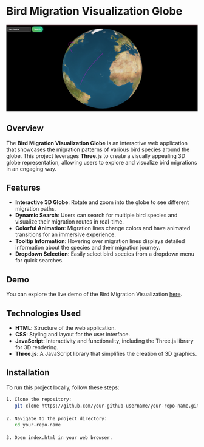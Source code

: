 # Bird Migration Visualization Globe

![Bird Migration Visualization](screenshot11.png) <!-- Add a screenshot of your project here -->

## Overview

The **Bird Migration Visualization Globe** is an interactive web application that showcases the migration patterns of various bird species around the globe. This project leverages **Three.js** to create a visually appealing 3D globe representation, allowing users to explore and visualize bird migrations in an engaging way.

## Features

- **Interactive 3D Globe**: Rotate and zoom into the globe to see different migration paths.
- **Dynamic Search**: Users can search for multiple bird species and visualize their migration routes in real-time.
- **Colorful Animation**: Migration lines change colors and have animated transitions for an immersive experience.
- **Tooltip Information**: Hovering over migration lines displays detailed information about the species and their migration journey.
- **Dropdown Selection**: Easily select bird species from a dropdown menu for quick searches.

## Demo

You can explore the live demo of the Bird Migration Visualization [here](https://tejas-007-11.github.io/bird-globe/).

## Technologies Used

- **HTML**: Structure of the web application.
- **CSS**: Styling and layout for the user interface.
- **JavaScript**: Interactivity and functionality, including the Three.js library for 3D rendering.
- **Three.js**: A JavaScript library that simplifies the creation of 3D graphics.

## Installation

To run this project locally, follow these steps:

```bash
1. Clone the repository:
   git clone https://github.com/your-github-username/your-repo-name.git

2. Navigate to the project directory:
   cd your-repo-name

3. Open index.html in your web browser.
